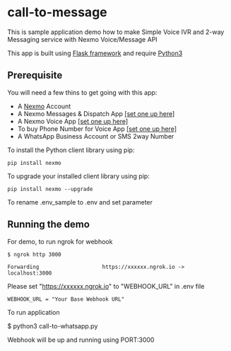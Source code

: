 # call-to-message

This is sample application demo how to make Simple Voice IVR and 2-way Messaging service with Nexmo Voice/Message API

This app is built using [Flask framework](http://flask.pocoo.org/) and require [Python3](https://www.python.org/)

## Prerequisite

You will need a few thins to get going with this app: 

- A [Nexmo](https://nexmo.com) Account
- A Nexmo Messages & Dispatch App [[set one up here]](https://dashboard.nexmo.com/messages/create-application)
- A Nexmo Voice App [[set one up here]](https://dashboard.nexmo.com/voice/create-application)
- To buy Phone Number for Voice App [[set one up here]](https://dashboard.nexmo.com/buy-numbers)
- A WhatsApp Business Account or SMS 2way Number

To install the Python client library using pip:

    pip install nexmo

To upgrade your installed client library using pip:

    pip install nexmo --upgrade

To rename .env_sample to .env and set parameter

## Running the demo


For demo, to run ngrok for webhook

    $ ngrok http 3000

    Forwarding                    https://xxxxxx.ngrok.io -> localhost:3000
    
Please set "https://xxxxxx.ngrok.io" to "WEBHOOK_URL" in .env file

    WEBHOOK_URL = "Your Base Webhook URL"

To run application

$ python3 call-to-whatsapp.py
    
Webhook will be up and running using PORT:3000
